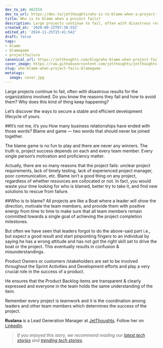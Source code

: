 ```yaml
---
dev_to_id: 462554
dev_to_url: https://dev.to/jetthoughts/who-is-to-blame-when-a-project-fails-2ahn
title: Who is to blame when a project fails?
description: Large projects continue to fail, often with disastrous results for the organizations involved. Do you...
created_at: '2020-09-22T07:38:55Z'
edited_at: '2024-11-25T15:41:54Z'
draft: false
tags:
- blame
- blamegame
- projectfailure
canonical_url: https://jetthoughts.com/blog/who-blame-when-project-fails-blamegame/
cover_image: https://raw.githubusercontent.com/jetthoughts/jetthoughts.github.io/master/content/blog/who-blame-when-project-fails-blamegame/cover.jpg
slug: who-blame-when-project-fails-blamegame
metatags:
  image: cover.jpg
---
```

Large projects continue to fail, often with disastrous results for the organizations involved. Do you know the reasons they fail and how to avoid them? Why does this kind of thing keep happening?

Let’s discover the ways to secure a stable and efficient development lifecycle of yours.

##It’s not me, it’s you
How many business relationships have ended with those words? Blame and game — two words that should never be joined together.

The blame game is no fun to play and there are never any winners. The truth is, project success depends on each and every team member. Every single person’s motivation and proficiency matter.

Actually, there are so many reasons that the project fails: unclear project requirements, lack of timely testing, lack of experienced project manager, poor communication, etc. Blame isn’t a good thing on any project, regardless of whether resources are collocated or not. In fact, you would waste your time looking for who is blamed, better try to take it, and find new solutions to rescue from failure.

##Who is to blame?
All projects are like a Boat where a leader will show the direction, motivate the team members, and provide them with positive energy from time to time to make sure that all team members remain committed towards a single goal of achieving the project completion milestones.

But often we have seen that leaders forgot to do the above-said part i.e., but expect a good result and start pinpointing fingers to an individual by saying he has a wrong attitude and has not got the right skill set to drive the boat or the project. This eventually results in confusion & misunderstandings.

Product Owners or customers /stakeholders are set to be involved throughout the Sprint Activities and Development efforts and play a very crucial role in the success of a product.

He ensures that the Product Backlog items are transparent & clearly expressed and everyone in the team holds the same understanding of the item.

Remember every project is teamwork and it is the coordination among leaders and other team members which determines the success of the project.

**Ruslana** is a Lead Generation Manager at [JetThoughts](https://www.jetthoughts.com/). Follow her on [LinkedIn](https://www.linkedin.com/in/ruslana-brykaliuk-970016135/).
>  *If you enjoyed this story, we recommend reading our [latest tech stories](https://jtway.co/latest) and [trending tech stories](https://jtway.co/trending).*